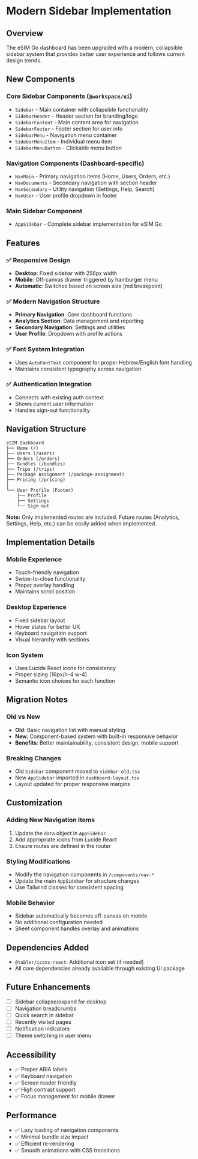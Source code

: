 # Modern Sidebar Implementation

## Overview

The eSIM Go dashboard has been upgraded with a modern, collapsible sidebar system that provides better user experience and follows current design trends.

## New Components

### Core Sidebar Components (`@workspace/ui`)

- `Sidebar` - Main container with collapsible functionality
- `SidebarHeader` - Header section for branding/logo
- `SidebarContent` - Main content area for navigation
- `SidebarFooter` - Footer section for user info
- `SidebarMenu` - Navigation menu container
- `SidebarMenuItem` - Individual menu item
- `SidebarMenuButton` - Clickable menu button

### Navigation Components (Dashboard-specific)

- `NavMain` - Primary navigation items (Home, Users, Orders, etc.)
- `NavDocuments` - Secondary navigation with section header
- `NavSecondary` - Utility navigation (Settings, Help, Search)
- `NavUser` - User profile dropdown in footer

### Main Sidebar Component

- `AppSidebar` - Complete sidebar implementation for eSIM Go

## Features

### ✅ Responsive Design
- **Desktop**: Fixed sidebar with 256px width
- **Mobile**: Off-canvas drawer triggered by hamburger menu
- **Automatic**: Switches based on screen size (md breakpoint)

### ✅ Modern Navigation Structure
- **Primary Navigation**: Core dashboard functions
- **Analytics Section**: Data management and reporting
- **Secondary Navigation**: Settings and utilities
- **User Profile**: Dropdown with profile actions

### ✅ Font System Integration
- Uses `AutoFontText` component for proper Hebrew/English font handling
- Maintains consistent typography across navigation

### ✅ Authentication Integration
- Connects with existing auth context
- Shows current user information
- Handles sign-out functionality

## Navigation Structure

```
eSIM Dashboard
├── Home (/)
├── Users (/users)
├── Orders (/orders)
├── Bundles (/bundles)
├── Trips (/trips)
├── Package Assignment (/package-assignment)
├── Pricing (/pricing)
│
└── User Profile (Footer)
    ├── Profile
    ├── Settings
    └── Sign out
```

**Note:** Only implemented routes are included. Future routes (Analytics, Settings, Help, etc.) can be easily added when implemented.

## Implementation Details

### Mobile Experience
- Touch-friendly navigation
- Swipe-to-close functionality
- Proper overlay handling
- Maintains scroll position

### Desktop Experience
- Fixed sidebar layout
- Hover states for better UX
- Keyboard navigation support
- Visual hierarchy with sections

### Icon System
- Uses Lucide React icons for consistency
- Proper sizing (16px/h-4 w-4)
- Semantic icon choices for each function

## Migration Notes

### Old vs New
- **Old**: Basic navigation list with manual styling
- **New**: Component-based system with built-in responsive behavior
- **Benefits**: Better maintainability, consistent design, mobile support

### Breaking Changes
- Old `Sidebar` component moved to `sidebar-old.tsx`
- New `AppSidebar` imported in `dashboard-layout.tsx`
- Layout updated for proper responsive margins

## Customization

### Adding New Navigation Items
1. Update the `data` object in `AppSidebar`
2. Add appropriate icons from Lucide React
3. Ensure routes are defined in the router

### Styling Modifications
- Modify the navigation components in `/components/nav-*`
- Update the main `AppSidebar` for structure changes
- Use Tailwind classes for consistent spacing

### Mobile Behavior
- Sidebar automatically becomes off-canvas on mobile
- No additional configuration needed
- Sheet component handles overlay and animations

## Dependencies Added

- `@tabler/icons-react`: Additional icon set (if needed)
- All core dependencies already available through existing UI package

## Future Enhancements

- [ ] Sidebar collapse/expand for desktop
- [ ] Navigation breadcrumbs
- [ ] Quick search in sidebar
- [ ] Recently visited pages
- [ ] Notification indicators
- [ ] Theme switching in user menu

## Accessibility

- ✅ Proper ARIA labels
- ✅ Keyboard navigation
- ✅ Screen reader friendly
- ✅ High contrast support
- ✅ Focus management for mobile drawer

## Performance

- ✅ Lazy loading of navigation components
- ✅ Minimal bundle size impact
- ✅ Efficient re-rendering
- ✅ Smooth animations with CSS transitions 